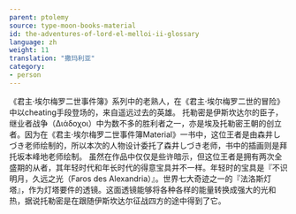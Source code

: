 ```yaml
---
parent: ptolemy
source: type-moon-books-material
id: the-adventures-of-lord-el-melloi-ii-glossary
language: zh
weight: 11
translation: "撒玛利亚"
category:
- person
---
```


《君主·埃尔梅罗二世事件簿》系列中的老熟人，在《君主·埃尔梅罗二世的冒险》中以cheating手段登场的，来自遥远过去的英雄。
托勒密是伊斯坎达尔的臣子，继业者战争（Διάδοχοι）中为数不多的胜利者之一，亦是埃及托勒密王朝的创立者。因为在《君主·埃尔梅罗二世事件簿Material》一书中，这位王者是由森井しづき老师绘制的，所以本次的人物设计委托了森井しづき老师，书中的插画则是拜托坂本峰地老师绘制。
虽然在作品中仅仅是些许暗示，但这位王者是拥有两次全盛期的从者，其年轻时代和年长时代的得意宝具并不一样。年轻时的宝具是『不识明月，久远之光（Faros des Alexandria）』。世界七大奇迹之一的『法洛斯灯塔』，作为灯塔要件的透镜。这面透镜能够将各种各样的能量转换成强大的光和热，据说托勒密是在跟随伊斯坎达尔征战四方的途中得到了它。
